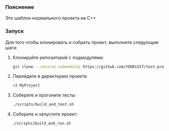 ### Пояснение

Это шаблон нормального проекта на C++

### Запуск

Для того чтобы клонировать и собрать проект, выполните следующие шаги:

1. Клонируйте репозиторий с подмодулями:
   ```bash
   git clone --recurse-submodules https://github.com/YOURiSST/test-project-template.git

2. Перейдите в директорию проекта
   ```bash
   cd MyProject
   ```

3. Соберите и прогоните тесты:
   ```bash
   ./scripts/build_and_test.sh
   ```
   
4. Соберите и запустите проект:
```bash
   ./scripts/build_and_run.sh
   ```
